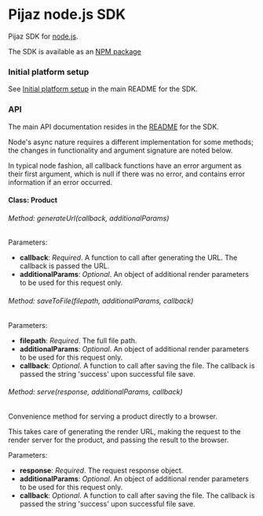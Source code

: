 Pijaz node.js SDK
=================

Pijaz SDK for [node.js](http://nodejs.org).

The SDK is available as an [NPM package](https://www.npmjs.org/package/pijaz-sdk)


### Initial platform setup

See [Initial platform setup](https://github.com/pijaz/pijaz-sdk#initial-platform-setup) in the main README for the SDK.


### API

The main API documentation resides in the [README](https://github.com/pijaz/pijaz-sdk#api) for the SDK.

Node's async nature requires a different implementation for some methods; the changes in functionality and argument signature are noted below.

In typical node fashion, all callback functions have an error argument as their first argument, which is null if there was no error, and contains error information if an error occurred.


#### Class: Product


###### Method: generateUrl(callback, additionalParams)

Parameters:

 * **callback**: *Required*. A function to call after generating the URL. The callback is passed the URL.
 * **additionalParams**: *Optional*. An object of additional render parameters to be used for this request only.


###### Method: saveToFile(filepath, additionalParams, callback)

Parameters:

 * **filepath**: *Required*. The full file path.
 * **additionalParams**: *Optional*. An object of additional render parameters to be used for this request only.
 * **callback**: *Optional*. A function to call after saving the file. The callback is passed the string 'success' upon successful file save.


###### Method: serve(response, additionalParams, callback)

Convenience method for serving a product directly to a browser.

This takes care of generating the render URL, making the request to the render server for the product, and passing the result to the browser.

Parameters:

 * **response**: *Required*. The request response object.
 * **additionalParams**: *Optional*. An object of additional render parameters to be used for this request only.
 * **callback**: *Optional*. A function to call after saving the file. The callback is passed the string 'success' upon successful file save.

